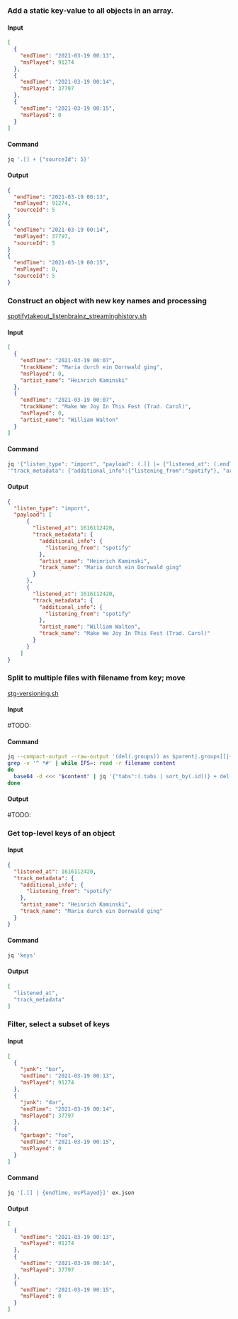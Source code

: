 ### Add a static key-value to all objects in an array.

#### Input
```json
[
  {
    "endTime": "2021-03-19 00:13",
    "msPlayed": 91274
  },
  {
    "endTime": "2021-03-19 00:14",
    "msPlayed": 37797
  },
  {
    "endTime": "2021-03-19 00:15",
    "msPlayed": 0
  }
]
```

#### Command
```sh
jq '.[] + {"sourceId": 5}'
```

#### Output
```json
{
  "endTime": "2021-03-19 00:13",
  "msPlayed": 91274,
  "sourceId": 5
}
{
  "endTime": "2021-03-19 00:14",
  "msPlayed": 37797,
  "sourceId": 5
}
{
  "endTime": "2021-03-19 00:15",
  "msPlayed": 0,
  "sourceId": 5
}
```

### Construct an object with new key names and processing
[spotifytakeout_listenbrainz_streaminghistory.sh](../scripts/music/spotifytakeout_listenbrainz_streaminghistory.sh)

#### Input
```json
[
  {
    "endTime": "2021-03-19 00:07",
    "trackName": "Maria durch ein Dornwald ging",
    "msPlayed": 0,
    "artist_name": "Heinrich Kaminski"
  },
  {
    "endTime": "2021-03-19 00:07",
    "trackName": "Make We Joy In This Fest (Trad. Carol)",
    "msPlayed": 0,
    "artist_name": "William Walton"
  }
]
```

#### Command
```sh
jq '{"listen_type": "import", "payload": (.[] |= {"listened_at": (.endTime | split (" ") | .[0] + "T" + .[1] + ":00Z" | fromdateiso8601),'\
'"track_metadata": {"additional_info":{"listening_from":"spotify"}, "artist_name": .artistName, "track_name": .trackName } })}'
```


#### Output
```json
{
  "listen_type": "import",
  "payload": [
      {
        "listened_at": 1616112420,
        "track_metadata": {
          "additional_info": {
            "listening_from": "spotify"
          },
          "artist_name": "Heinrich Kaminski",
          "track_name": "Maria durch ein Dornwald ging"
        }
      },
      {
        "listened_at": 1616112420,
        "track_metadata": {
          "additional_info": {
            "listening_from": "spotify"
          },
          "artist_name": "William Walton",
          "track_name": "Make We Joy In This Fest (Trad. Carol)"
        }
      }
    ]
}
```

### Split to multiple files with filename from key; move 
[stg-versioning.sh](../scripts/stg/stg-versioning.sh)


#### Input

#TODO:

#### Command
```sh
jq --compact-output --raw-output '(del(.groups)) as $parent|.groups[]|{"filename":"\(.id).json","content":(.}|"\(.filename):\(.content)"' "$INPUTDIR/$backupinput" |\
grep -v '^ *#' | while IFS=: read -r filename content
do
  base64 -d <<< "$content" | jq '{"tabs":(.tabs | sort_by(.id))} + del(.tabs) | del(.tabs[].id)' > "$OUT/$filename" # sort by id, then get rid of the id
done
```

#### Output

#TODO:

### Get top-level keys of an object
#### Input
```json
{
  "listened_at": 1616112420,
  "track_metadata": {
    "additional_info": {
      "listening_from": "spotify"
    },
    "artist_name": "Heinrich Kaminski",
    "track_name": "Maria durch ein Dornwald ging"
  }
}
```
#### Command
```sh
jq 'keys'
```
#### Output
```json
[
  "listened_at",
  "track_metadata"
]
```

### Filter, select a subset of keys
#### Input
```json
[
  {
    "junk": "bar",
    "endTime": "2021-03-19 00:13",
    "msPlayed": 91274
  },
  {
    "junk": "dar",
    "endTime": "2021-03-19 00:14",
    "msPlayed": 37797
  },
  {
    "garbage": "foo",
    "endTime": "2021-03-19 00:15",
    "msPlayed": 0
  }
]
```
#### Command
```sh
jq '[.[] | {endTime, msPlayed}]' ex.json
```
#### Output
```json
[
  {
    "endTime": "2021-03-19 00:13",
    "msPlayed": 91274
  },
  {
    "endTime": "2021-03-19 00:14",
    "msPlayed": 37797
  },
  {
    "endTime": "2021-03-19 00:15",
    "msPlayed": 0
  }
]
```
